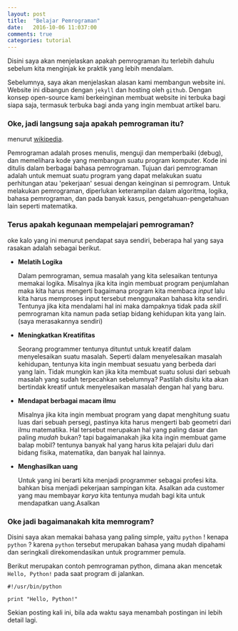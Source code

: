 ```yaml
---
layout: post
title:  "Belajar Pemrograman"
date:   2016-10-06 11:037:00
comments: true
categories: tutorial
---
```


Disini saya akan menjelaskan apakah pemrograman itu terlebih dahulu sebelum kita menginjak ke praktik yang lebih mendalam.

<!-- more -->

Sebelumnya, saya akan menjelaskan alasan kami membangun website ini. Website ini dibangun dengan `jekyll` dan hosting oleh `github`.
Dengan konsep open-source kami berkeinginan membuat website ini terbuka bagi siapa saja, termasuk terbuka bagi anda yang ingin membuat artikel baru.

### Oke, jadi langsung saja apakah pemrograman itu?

menurut [wikipedia][wiki].

Pemrograman adalah proses menulis, menguji dan memperbaiki (debug), dan memelihara kode yang membangun suatu program komputer. Kode ini ditulis dalam berbagai bahasa pemrograman.
Tujuan dari pemrograman adalah untuk memuat suatu program yang dapat melakukan suatu perhitungan atau 'pekerjaan' sesuai dengan keinginan si pemrogram.
Untuk melakukan pemrograman, diperlukan keterampilan dalam algoritma, logika, bahasa pemrograman, dan pada banyak kasus, pengetahuan-pengetahuan lain seperti matematika.

### Terus apakah kegunaan mempelajari pemrograman?
oke kalo yang ini menurut pendapat saya sendiri, beberapa hal yang saya rasakan adalah sebagai berikut.

* **Melatih Logika**

  Dalam pemrograman, semua masalah yang kita selesaikan tentunya memakai logika.
  Misalnya jika kita ingin membuat program penjumlahan maka kita harus mengerti bagaimana program kita membaca *input* lalu kita harus memproses input tersebut menggunakan bahasa kita sendiri.
  Tentunya jika kita mendalami hal ini maka dampaknya tidak pada *skill* pemrograman kita namun pada setiap bidang kehidupan kita yang lain. (saya merasakannya sendiri)

* **Meningkatkan Kreatifitas**

  Seorang programmer tentunya dituntut untuk kreatif dalam menyelesaikan suatu masalah.
  Seperti dalam menyelesaikan masalah kehidupan, tentunya kita ingin membuat sesuatu yang berbeda dari yang lain. 
  Tidak mungkin kan jika kita membuat suatu solusi dari sebuah masalah yang sudah terpecahkan sebelumnya? 
  Pastilah disitu kita akan bertindak kreatif untuk menyelesaikan masalah dengan hal yang baru.
  
* **Mendapat berbagai macam ilmu**

  Misalnya jika kita ingin membuat program yang dapat menghitung suatu luas dari sebuah persegi, pastinya kita harus mengerti bab geometri dari ilmu matematika.
  Hal tersebut merupakan hal yang paling dasar dan paling *mudah* bukan? tapi bagaimanakah jika kita ingin membuat game balap mobil?
  tentunya banyak hal yang harus kita pelajari dulu dari bidang fisika, matematika, dan banyak hal lainnya.
  
* **Menghasilkan uang**
  
  Untuk yang ini berarti kita menjadi programmer sebagai profesi kita. bahkan bisa menjadi pekerjaan sampingan kita.
  Asalkan ada customer yang mau membayar *karya* kita tentunya mudah bagi kita untuk mendapatkan uang.Asalkan
  
### Oke jadi bagaimanakah kita memrogram?

Disini saya akan memakai bahasa yang paling simple, yaitu `python` !
kenapa `python` ? karena `python` tersebut merupakan bahasa yang mudah dipahami dan seringkali direkomendasikan untuk programmer pemula. 

Berikut merupakan contoh pemrograman python, dimana akan mencetak `Hello, Python!` pada saat program di jalankan.

```
#!/usr/bin/python

print "Hello, Python!"
```

Sekian posting kali ini, bila ada waktu saya menambah postingan ini lebih detail lagi.

[wiki]: https://id.wikipedia.org/wiki/Pemrograman
